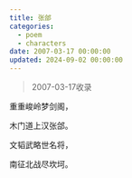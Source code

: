 ```yaml
---
title: 张郃
categories:
  - poem
  - characters
date: 2007-03-17 00:00:00
updated: 2024-09-02 00:00:00
---
```


> 2007-03-17收录

重重峻岭梦剑阁，

木门道上汉张郃。

文韬武略世名将，

南征北战尽坎坷。
